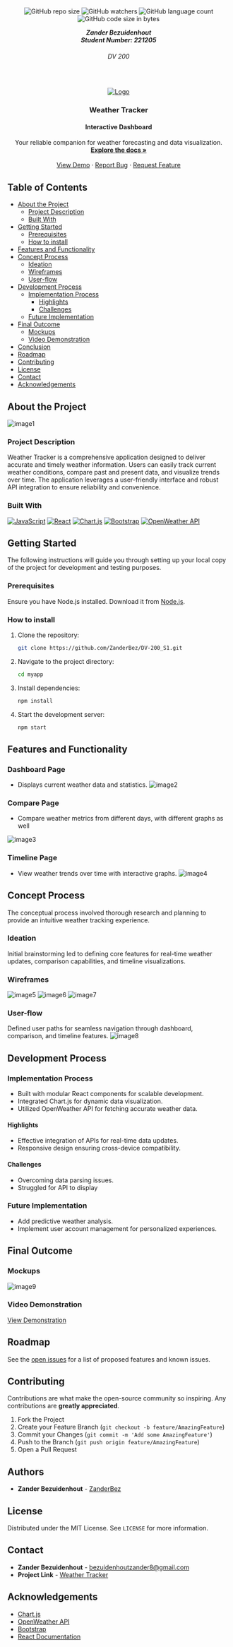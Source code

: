 <!-- Repository Information & Links-->
<br />

<p align="center">
  <img src="https://img.shields.io/github/repo-size/ZanderBez/DV-200_S1?color=%000000" alt="GitHub repo size">
  <img src="https://img.shields.io/github/watchers/ZanderBez/DV-200_S1?color=%000000" alt="GitHub watchers">
  <img src="https://img.shields.io/github/languages/count/ZanderBez/DV-200_S1?color=%000000" alt="GitHub language count">
  <img src="https://img.shields.io/github/languages/code-size/ZanderBez/DV-200_S1?color=%000000" alt="GitHub code size in bytes">
</p>

<!-- HEADER SECTION -->
<h5 align="center" style="padding:0;margin:0;">Zander Bezuidenhout</h5>
<h5 align="center" style="padding:0;margin:0;">Student Number: 221205</h5>
<h6 align="center">DV 200</h6>
</br>

  <p align="center">
  <a href="https://github.com/ZanderBez/DV-200_S1">
    <img src="./Assets/Frame%203.png" alt="Logo">
  </a >
</p>
  
  <h3 align="center">Weather Tracker</h3>
  <h4 align="center">Interactive Dashboard</h4>
  

  <p align="center">
    Your reliable companion for weather forecasting and data visualization.<br>
      <a href="https://github.com/ZanderBez/DV-200_S1"><strong>Explore the docs »</strong></a>
   <br />
   <br />
   <a href="https://drive.google.com/file/d/1EmCmB2ua6oFCjt_ATFqwIO114lrD4F0Y/view?usp=sharing">View Demo</a>
    ·
    <a href="https://github.com/ZanderBez/DV-200_S1/issues">Report Bug</a>
    ·
    <a href="https://github.com/ZanderBez/DV-200_S1/issues">Request Feature</a>
</p>

<!-- TABLE OF CONTENTS -->
## Table of Contents

* [About the Project](#about-the-project)
  * [Project Description](#project-description)
  * [Built With](#built-with)
* [Getting Started](#getting-started)
  * [Prerequisites](#prerequisites)
  * [How to install](#how-to-install)
* [Features and Functionality](#features-and-functionality)
* [Concept Process](#concept-process)
   * [Ideation](#ideation)
   * [Wireframes](#wireframes)
   * [User-flow](#user-flow)
* [Development Process](#development-process)
   * [Implementation Process](#implementation-process)
        * [Highlights](#highlights)
        * [Challenges](#challenges)
   * [Future Implementation](#peer-reviews)
* [Final Outcome](#final-outcome)
    * [Mockups](#mockups)
    * [Video Demonstration](#video-demonstration)
* [Conclusion](#conclusion)
* [Roadmap](#roadmap)
* [Contributing](#contributing)
* [License](#license)
* [Contact](#contact)
* [Acknowledgements](#acknowledgements)

<!--PROJECT DESCRIPTION-->
## About the Project
<!-- header image of project -->
![image1](/Assets/Weather%20tracker%20mock%20Ups.png)

### Project Description

Weather Tracker is a comprehensive application designed to deliver accurate and timely weather information. Users can easily track current weather conditions, compare past and present data, and visualize trends over time. The application leverages a user-friendly interface and robust API integration to ensure reliability and convenience.

### Built With

[![JavaScript](https://img.shields.io/badge/JavaScript-323330?style=for-the-badge&logo=javascript&logoColor=F7DF1E)](https://developer.mozilla.org/en-US/docs/Web/JavaScript)
[![React](https://img.shields.io/badge/React-20232a?style=for-the-badge&logo=react&logoColor=61DAFB)](https://react.dev/)
[![Chart.js](https://img.shields.io/badge/Chart.js-FF6384?style=for-the-badge&logo=chartdotjs&logoColor=white)](https://www.chartjs.org/)
[![Bootstrap](https://img.shields.io/badge/Bootstrap-563D7C?style=for-the-badge&logo=bootstrap&logoColor=white)](https://getbootstrap.com/)
[![OpenWeather API](https://img.shields.io/badge/OpenWeather%20API-FF8000?style=for-the-badge&logo=OpenWeather&logoColor=white)](https://openweathermap.org/)


<!-- GETTING STARTED -->
## Getting Started

The following instructions will guide you through setting up your local copy of the project for development and testing purposes.

### Prerequisites

Ensure you have Node.js installed. Download it from [Node.js](https://nodejs.org/).

### How to install

1. Clone the repository:
   ```sh
   git clone https://github.com/ZanderBez/DV-200_S1.git
   ```
2. Navigate to the project directory:
   ```sh
   cd myapp
   ```
3. Install dependencies:
   ```sh
   npm install
   ```
4. Start the development server:
   ```sh
   npm start
   ```

## Features and Functionality


### Dashboard Page
- Displays current weather data and statistics.
![image2](/Assets/Dashboard.png)

### Compare Page
- Compare weather metrics from different days, with different graphs as well

![image3](/Assets/Compare.png)

### Timeline Page
- View weather trends over time with interactive graphs.
![image4](/Assets/Timeline.png)

<!-- CONCEPT PROCESS -->
## Concept Process

The conceptual process involved thorough research and planning to provide an intuitive weather tracking experience.

### Ideation

Initial brainstorming led to defining core features for real-time weather updates, comparison capabilities, and timeline visualizations.

### Wireframes

![image5](/Assets/Home%20Page%20Weather.png)
![image6](/Assets/Comparsoin%20Page%20Weather.png)
![image7](/Assets/TimeLine%20Page%20Weather.png)

### User-flow

Defined user paths for seamless navigation through dashboard, comparison, and timeline features.
![image8](/Assets/User%20Flow.png)

<!-- DEVELOPMENT PROCESS -->
## Development Process

### Implementation Process

* Built with modular React components for scalable development.
* Integrated Chart.js for dynamic data visualization.
* Utilized OpenWeather API for fetching accurate weather data.

#### Highlights
* Effective integration of APIs for real-time data updates.
* Responsive design ensuring cross-device compatibility.

#### Challenges
* Overcoming data parsing issues.
* Struggled for API to display

### Future Implementation

* Add predictive weather analysis.
* Implement user account management for personalized experiences.

<!-- MOCKUPS -->
## Final Outcome

### Mockups
![image9](/Assets/Weather%20tracker%20mock%20Ups.png)

### Video Demonstration

[View Demonstration](https://drive.google.com/file/d/1EmCmB2ua6oFCjt_ATFqwIO114lrD4F0Y/view?usp=sharing)

<!-- ROADMAP -->
## Roadmap

See the [open issues](https://github.com/ZanderBez/DV-200_S1/issues) for a list of proposed features and known issues.

<!-- CONTRIBUTING -->
## Contributing

Contributions are what make the open-source community so inspiring. Any contributions are **greatly appreciated**.

1. Fork the Project
2. Create your Feature Branch (`git checkout -b feature/AmazingFeature`)
3. Commit your Changes (`git commit -m 'Add some AmazingFeature'`)
4. Push to the Branch (`git push origin feature/AmazingFeature`)
5. Open a Pull Request

<!-- AUTHORS -->
## Authors

* **Zander Bezuidenhout** - [ZanderBez](https://github.com/ZanderBez)

<!-- LICENSE -->
## License

Distributed under the MIT License. See `LICENSE` for more information.

<!-- CONTACT -->
## Contact

* **Zander Bezuidenhout** - [bezuidenhoutzander8@gmail.com](mailto:bezuidenhoutzander8@gmail.com)
* **Project Link** - [Weather Tracker](https://github.com/ZanderBez/DV-200_S1)

<!-- ACKNOWLEDGEMENTS -->
## Acknowledgements

* [Chart.js](https://www.chartjs.org/)
* [OpenWeather API](https://openweathermap.org/)
* [Bootstrap](https://getbootstrap.com/)
* [React Documentation](https://reactjs.org/docs/getting-started.html)
